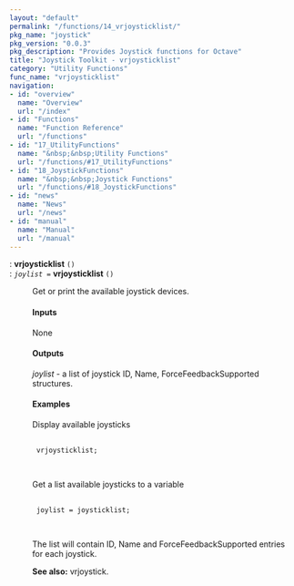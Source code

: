 ```yaml
---
layout: "default"
permalink: "/functions/14_vrjoysticklist/"
pkg_name: "joystick"
pkg_version: "0.0.3"
pkg_description: "Provides Joystick functions for Octave"
title: "Joystick Toolkit - vrjoysticklist"
category: "Utility Functions"
func_name: "vrjoysticklist"
navigation:
- id: "overview"
  name: "Overview"
  url: "/index"
- id: "Functions"
  name: "Function Reference"
  url: "/functions"
- id: "17_UtilityFunctions"
  name: "&nbsp;&nbsp;Utility Functions"
  url: "/functions/#17_UtilityFunctions"
- id: "18_JoystickFunctions"
  name: "&nbsp;&nbsp;Joystick Functions"
  url: "/functions/#18_JoystickFunctions"
- id: "news"
  name: "News"
  url: "/news"
- id: "manual"
  name: "Manual"
  url: "/manual"
---
```

<dl class="first-deftypefn def-block">
<dt class="deftypefn def-line" id="index-vrjoysticklist"><span class="category-def">: </span><span><strong class="def-name">vrjoysticklist</strong> <code class="def-code-arguments">()</code><a class="copiable-link" href="#index-vrjoysticklist"></a></span></dt>
<dt class="deftypefnx def-cmd-deftypefn def-line" id="index-vrjoysticklist-1"><span class="category-def">: </span><span><code class="def-type"><var class="var">joylist</var> =</code> <strong class="def-name">vrjoysticklist</strong> <code class="def-code-arguments">()</code><a class="copiable-link" href="#index-vrjoysticklist-1"></a></span></dt>
<dd><p>Get or print the available joystick devices.
</p>
<h4 class="subsubheading" id="Inputs"><span>Inputs<a class="copiable-link" href="#Inputs"></a></span></h4>
<p>None
</p>
<h4 class="subsubheading" id="Outputs"><span>Outputs<a class="copiable-link" href="#Outputs"></a></span></h4>
<p><var class="var">joylist</var> - a list of joystick ID, Name, ForceFeedbackSupported structures.<br>
</p>
<h4 class="subsubheading" id="Examples"><span>Examples<a class="copiable-link" href="#Examples"></a></span></h4>
<p>Display available joysticks
 </p><div class="example">
<pre class="example-preformatted"> <code class="code">
 vrjoysticklist;
 </code>
 </pre></div>

<p>Get a list available joysticks to a variable
 </p><div class="example">
<pre class="example-preformatted"> <code class="code">
 joylist = joysticklist;
 </code>
 </pre></div>

<p>The list will contain ID, Name and ForceFeedbackSupported entries for each joystick.
</p>

<p><strong class="strong">See also:</strong> vrjoystick.
 </p></dd></dl>